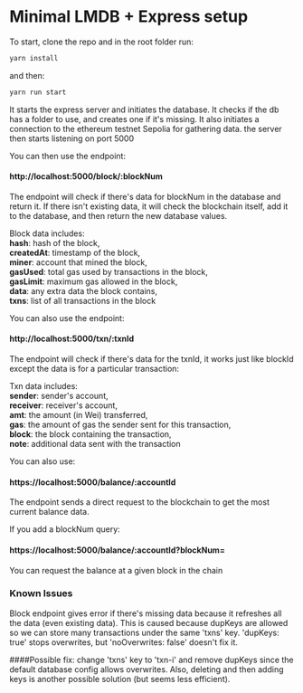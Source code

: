 
# Minimal LMDB + Express setup

To start, clone the repo and in the root folder run:
```typescript
yarn install
```
and then:
```typescript
yarn run start
```

It starts the express server and initiates the database.
It checks if the db has a folder to use, and creates one if it's missing.
It also initiates a connection to the ethereum testnet Sepolia for gathering data.
the server then starts listening on port 5000

You can then use the endpoint:
#### http://localhost:5000/block/:blockNum
The endpoint will check if there's data for blockNum in the database and return it.
If there isn't existing data, it will check the blockchain itself, add it to the database,
and then return the new database values.

Block data includes:  
    **hash**: hash of the block,  
    **createdAt**: timestamp of the block,  
    **miner**: account that mined the block,  
    **gasUsed**: total gas used by transactions in the block,  
    **gasLimit**: maximum gas allowed in the block,  
    **data**: any extra data the block contains,  
    **txns**: list of all transactions in the block

You can also use the endpoint:
#### http://localhost:5000/txn/:txnId
The endpoint will check if there's data for the txnId, it works just like blockId except the data is for a particular transaction:

Txn data includes:  
    **sender**: sender's account,  
    **receiver**: receiver's account,  
    **amt**: the amount (in Wei) transferred,  
    **gas**: the amount of gas the sender sent for this transaction,  
    **block**: the block containing the transaction,  
    **note**: additional data sent with the transaction

You can also use:
#### https://localhost:5000/balance/:accountId
The endpoint sends a direct request to the blockchain to get the most current balance data.

If you add a blockNum query:
#### https://localhost:5000/balance/:accountId?blockNum=
You can request the balance at a given block in the chain


### Known Issues
Block endpoint gives error if there's missing data because it refreshes all the data (even existing data). This is caused because dupKeys are allowed so we can store many transactions under the same 'txns' key. 'dupKeys: true' stops overwrites, but 'noOverwrites: false' doesn't fix it.

####Possible fix: change 'txns' key to 'txn-i' and remove dupKeys since the default database config allows overwrites. Also, deleting and then adding keys is another possible solution (but seems less efficient).





